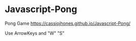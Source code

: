 # Javascript-Pong
Pong Game
https://cassiojhones.github.io/Javascript-Pong/

Use ArrowKeys and "W" "S"
